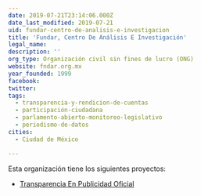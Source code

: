 ```yaml
---
date: 2019-07-21T23:14:06.000Z
date_last_modified: 2019-07-21
uid: fundar-centro-de-analisis-e-investigacion
title: 'Fundar, Centro De Análisis E Investigación'
legal_name: 
description: ''
org_type: Organización civil sin fines de lucro (ONG)
website: fndar.org.mx
year_founded: 1999
facebook: 
twitter: 
tags:
  - transparencia-y-rendicion-de-cuentas
  - participación-ciudadana
  - parlamento-abierto-monitoreo-legislativo
  - periodismo-de-datos
cities: 
  - Ciudad de México

---
```


Esta organización tiene los siguientes proyectos:

- [Transparencia En Publicidad Oficial](/proyectos/transparencia-en-publicidad-oficial)
